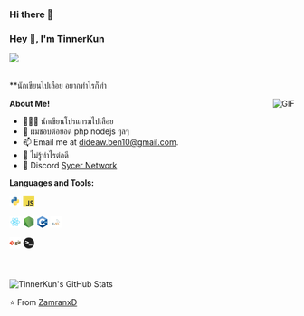 ### Hi there 👋

<!--
**TinnerKung/TinnerKung** is a ✨ _special_ ✨ repository because its `README.md` (this file) appears on your GitHub profile.

Here are some ideas to get you started:

- 🔭 I’m currently working on ...
- 🌱 I’m currently learning ...
- 👯 I’m looking to collaborate on ...
- 🤔 I’m looking for help with ...
- 💬 Ask me about ...
- 📫 How to reach me: ...
- 😄 Pronouns: ...
- ⚡ Fun fact: ...
-->
<h3 title="hehehe"> Hey 👋, I'm TinnerKun</h3>

<img src="https://komarev.com/ghpvc/?username=TinnerKung&color=blueviolet" align="left">



<br />
<br />

**นักเขียนไปเลือย อยากทำไรก็ทำ

  <img align="right" alt="GIF" src="https://i.pinimg.com/originals/e4/26/70/e426702edf874b181aced1e2fa5c6cde.gif" />

**About Me!**

- 👨🏽‍💻 นักเขียนโปรแกรมไปเลือย
- 🌱 ผมชอบต่อยอด php nodejs ๆลๆ
- 📫 Email me at [dideaw.ben10@gmail.com](mailto:dideaw.ben10@gmail.com).
- 🤔 ไม่รู้ทำไรต่อดี
- 💬 Discord [Sycer Network](https://cszteam.me/invite/?id=699832081643077662)

**Languages and Tools:**  


<code><img height="20" src="https://raw.githubusercontent.com/github/explore/80688e429a7d4ef2fca1e82350fe8e3517d3494d/topics/python/python.png"></code>
<code><img height="20" src="https://raw.githubusercontent.com/github/explore/80688e429a7d4ef2fca1e82350fe8e3517d3494d/topics/javascript/javascript.png"></code>

<code><img height="20" src="https://raw.githubusercontent.com/github/explore/80688e429a7d4ef2fca1e82350fe8e3517d3494d/topics/react/react.png"></code>
<code><img height="20" src="https://raw.githubusercontent.com/github/explore/80688e429a7d4ef2fca1e82350fe8e3517d3494d/topics/nodejs/nodejs.png"></code>
<code><img height="20" src="https://raw.githubusercontent.com/github/explore/80688e429a7d4ef2fca1e82350fe8e3517d3494d/topics/cpp/cpp.png"></code>
<code><img height="20" src="https://raw.githubusercontent.com/github/explore/80688e429a7d4ef2fca1e82350fe8e3517d3494d/topics/mysql/mysql.png"></code>

<code><img height="20" src="https://raw.githubusercontent.com/github/explore/80688e429a7d4ef2fca1e82350fe8e3517d3494d/topics/git/git.png"></code>
<code><img height="20" src="https://raw.githubusercontent.com/github/explore/80688e429a7d4ef2fca1e82350fe8e3517d3494d/topics/terminal/terminal.png"></code>
<br />
<br /><br />
<br />
<img src="https://github-readme-stats.vercel.app/api?username=TinnerKung&show_icons=true&hide_border=true&count_private=true&theme=shades-of-purple&icon_color=fad000" alt="TinnerKun's GitHub Stats">

⭐️ From [ZamranxD](https://github.com/ZamranxD)
